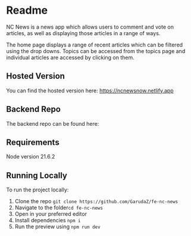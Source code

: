 # Readme

NC News is a news app which allows users to comment and vote on articles, as well as displaying those articles in a range of ways.

The home page displays a range of recent articles which can be filtered using the drop downs. Topics can be accessed from the topics page and individual articles are accessed by clicking on them.

## Hosted Version

You can find the hosted version here:
https://ncnewsnow.netlify.app

## Backend Repo

The backend repo can be found here:

## Requirements

Node version 21.6.2

## Running Locally

To run the project locally:

1. Clone the repo `git clone https://github.com/GarudaZ/fe-nc-news`
2. Navigate to the folder`cd fe-nc-news`
3. Open in your preferred editor
4. Install dependencies `npm i`
5. Run the preview using `npm run dev`
